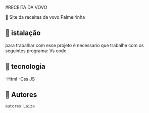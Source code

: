 #RECEITA DA VOVO
 
 🎂 Site da receitas da vovo Palmeirinha
  ## 🍰 istalação
   para trabalhar com esse projeto é necessario que trabalhe com os seguintes programa:
   Vs code
   ## 🥮 tecnologia
   -Html
   -Css 
   JS 
   ## 🍥 Autores
    autores Laiza
